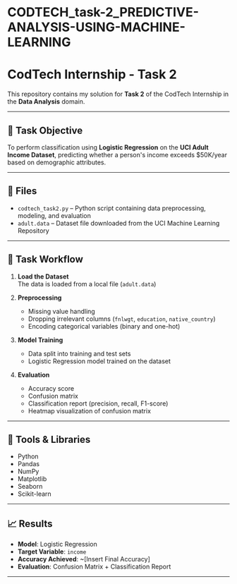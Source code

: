 # CODTECH_task-2_PREDICTIVE-ANALYSIS-USING-MACHINE-LEARNING
# CodTech Internship - Task 2

This repository contains my solution for **Task 2** of the CodTech Internship in the **Data Analysis** domain.

---

## 📌 Task Objective

To perform classification using **Logistic Regression** on the **UCI Adult Income Dataset**, predicting whether a person's income exceeds $50K/year based on demographic attributes.

---

## 📂 Files

- `codtech_task2.py` – Python script containing data preprocessing, modeling, and evaluation
- `adult.data` – Dataset file downloaded from the UCI Machine Learning Repository

---

## 🧪 Task Workflow

1. **Load the Dataset**  
   The data is loaded from a local file (`adult.data`)
   
3. **Preprocessing**  
   - Missing value handling  
   - Dropping irrelevant columns (`fnlwgt`, `education`, `native_country`)  
   - Encoding categorical variables (binary and one-hot)

4. **Model Training**  
   - Data split into training and test sets  
   - Logistic Regression model trained on the dataset

5. **Evaluation**  
   - Accuracy score  
   - Confusion matrix  
   - Classification report (precision, recall, F1-score)  
   - Heatmap visualization of confusion matrix

---

## 🔧 Tools & Libraries

- Python
- Pandas
- NumPy
- Matplotlib
- Seaborn
- Scikit-learn

---

## 📈 Results

- **Model**: Logistic Regression
- **Target Variable**: `income`
- **Accuracy Achieved**: ~[Insert Final Accuracy]
- **Evaluation**: Confusion Matrix + Classification Report

---
